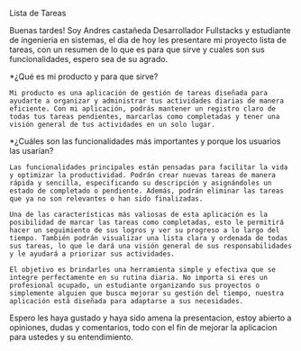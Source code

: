 Lista de Tareas

Buenas tardes! Soy Andres castañeda Desarrollador Fullstacks y estudiante de ingenieria en sistemas, el dia de hoy les presentare mi proyecto lista de tareas, con un resumen de lo que es para que sirve y cuales son sus funcionalidades, espero sea de su agrado.

*¿Qué es mi producto y para que sirve?

    Mi producto es una aplicación de gestión de tareas diseñada para ayudarte a organizar y administrar tus actividades diarias de manera eficiente. Con mi aplicación, podrás mantener un registro claro de todas tus tareas pendientes, marcarlas como completadas y tener una visión general de tus actividades en un solo lugar.

*¿Cuáles son las funcionalidades más importantes y porque los usuarios las usarían?

    Las funcionalidades principales están pensadas para facilitar la vida y optimizar la productividad. Podrán crear nuevas tareas de manera rápida y sencilla, especificando su descripción y asignándoles un estado de completado o pendiente. Además, podrán eliminar las tareas que ya no son relevantes o han sido finalizadas.

    Una de las características más valiosas de esta aplicación es la posibilidad de marcar las tareas como completadas, esto le permitirá hacer un seguimiento de sus logros y ver su progreso a lo largo del tiempo. También podrán visualizar una lista clara y ordenada de todas sus tareas, lo que le dará una visión general de sus responsabilidades y le ayudará a priorizar sus actividades.

    El objetivo es brindarles una herramienta simple y efectiva que se integre perfectamente en su rutina diaria. No importa si eres un profesional ocupado, un estudiante organizando sus proyectos o simplemente alguien que busca mejorar su gestión del tiempo, nuestra aplicación está diseñada para adaptarse a sus necesidades.

Espero les haya gustado y haya sido amena la presentacion, estoy abierto a opiniones, dudas y comentarios, todo con el fin de mejorar la aplicacion para ustedes y su entendimiento.